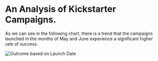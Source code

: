 # An Analysis of Kickstarter Campaigns.

As we can see in the following chart, there is a trend that the campaigns launched in the months of May and June experience a significant higher rate of success.

![Outcome based on Launch Date](https://user-images.githubusercontent.com/81272629/115158829-c6a07180-a055-11eb-8931-ee45a41d3ac0.png)


